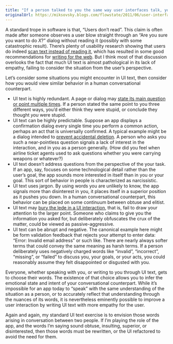 ```yaml
---
title: "If a person talked to you the same way user interfaces talk, you'd ignore them too"
originalUrl: https://miksovsky.blogs.com/flowstate/2011/06/user-interface-text-empathy.html
---
```


<p>
  A standard trope in software is that, “Users don’t read”. This claim is often
  made after someone observes a user blow straight through an “Are you sure you
  want to do&#0160;<em>X</em>?” dialog without reading it (possibly with some
  catastrophic result). There’s plenty of usability research showing that users
  do indeed&#0160;<a href="http://www.useit.com/alertbox/whyscanning.html"
    >scan text instead of reading it</a
  >, which has resulted in some good recommendations for&#0160;<a
    href="http://www.useit.com/papers/webwriting/"
    >writing for the web</a
  >. But I think most of that discussion overlooks the fact that much UI text is
  almost pathological in its lack of empathy, failing to consider the situation
  from the user’s perspective.
</p>
<p>
  Let’s consider some situations you might encounter in UI text, then consider
  how you would view similar behavior in a human conversational counterpart.
</p>
<ul>
  <li>
    UI text is highly redundant. A page or dialog may&#0160;<a
      href="/posts/2005/08-01-make-every-piece-of-text-count.html"
      >state its main question or point multiple times</a
    >. If a person stated the same point to you three different ways, you’d
    either think they were stupid, or conclude they
    thought&#0160;<em>you&#0160;</em>were stupid.
  </li>
  <li>
    UI text can be highly predictable. Suppose an app displays a confirmation
    dialog every single time you perform a common action, perhaps an act that is
    universally confirmed. A typical example might be a dialog intended
    to&#0160;<a
      href="/posts/2006/02-12-some-basic-ui-patterns-for-preventing-accidental-deletion.html"
      >prevent accidental deletion</a
    >. A person who asks you such a near-pointless question signals a lack of
    interest in the interaction, and in you as a person generally. (How did you
    feel when airline ticket agents used to ask questions whether you were
    carrying weapons or whatever?)
  </li>
  <li>
    UI text doesn’t address questions from the perspective of the your task. If
    an app, say, focuses on some technological detail rather than the user’s
    goal, the app sounds more interested in itself than in you or your goal.
    This sort of behavior in people is characterized as narcissistic.
  </li>
  <li>
    UI text uses jargon. By using words you are unlikely to know, the app
    signals more than disinterest in you, it places itself in a superior
    position as it pushes you down. In a human conversational counterpart, this
    behavior can be placed on some continuum between obtuse and elitist.
  </li>
  <li>
    UI text may&#0160;<a
      href="/posts/2007/06-20-dont-bury-the-lede-whats-the-real-story-behind-a-ui-interaction.html"
      >bury the lede in a UI interaction</a
    >, that is, fail to draw your attention to the larger point. Someone who
    claims to give you the information you asked for, but deliberately
    obfuscates the crux of the matter, could be viewed as passive-aggressive.
  </li>
  <li>
    UI text can be abrupt and negative. The canonical example here might be form
    validation feedback that rejects your attempt to enter data: “Error: Invalid
    email address” or such like. There are nearly always softer terms that could
    convey the same meaning as harsh terms. If a person deliberately uses
    negatively charged words like “invalid”, “incorrect”, “missing”, or “failed”
    to discuss you, your goals, or your acts, you could reasonably assume they
    felt disappointed or disgusted with you.
  </li>
</ul>
<p>
  Everyone, whether speaking with you, or writing to you through UI text, gets
  to choose their words. The existence of that choice allows you to infer the
  emotional state and intent of your conversational counterpart. While it’s
  impossible for an app today to “speak” with the same understanding of the
  situation as a person, or to accurately reflect that understanding through the
  nuances of its words, it is nevertheless eminently possible to improve a user
  interaction by writing UI text with more empathy for the user.
</p>
<p>
  Again and again, my standard UI text exercise is to envision those words
  arising in conversation between two people. If I’m playing the role of the
  app, and the words I’m saying sound obtuse, insulting, superior, or
  disinterested, then those words must be rewritten, or the UI refactored to
  avoid the need for them.
</p>
